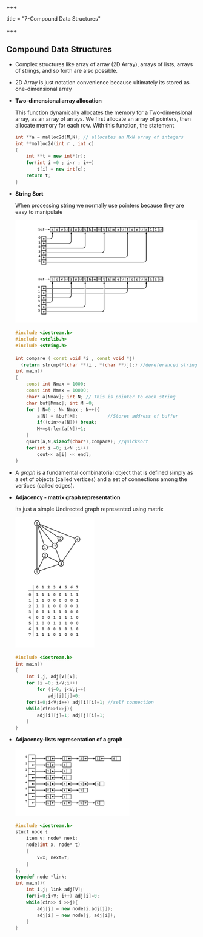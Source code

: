 +++

title = "7-Compound Data Structures"

+++

## Compound Data Structures

- Complex structures like array of array (2D Array), arrays of lists, arrays of strings, and so forth are also possible.

- 2D Array is just notation convenience  because ultimately its stored as one-dimensional array

- **Two-dimensional array allocation**

  This function dynamically allocates the memory for a Two-dimensional array, as an array of arrays. We first allocate an array of pointers, then allocate memory for each row. With this function, the statement

  ````c++
  int **a = malloc2d(M,N); // allocates an MxN array of integers
  int **malloc2d(int r , int c)
  {
      int **t = new int*[r];
      for(int i =0 ; i<r ; i++)
          t[i] = new int[c];
      return t;
  }
  ````

- **String Sort**

  When processing string we normally use pointers because they are easy to manipulate

  <img src="7-Compound_Data_Structures.assets/image-20200709074033915.png" alt="image-20200709074033915" style="zoom: 80%;" />

  ````c++
  #include <iostream.h>
  #include <stdlib.h>
  #include <string.h>

  int compare ( const void *i , const void *j)
  	{return strcmp(*(char **)i , *(char **)j);} //dereferanced strings for comparisions
  int main()
  {
      const int Nmax = 1000;
      const int Mmax = 10000;
      char* a[Nmax]; int N; // This is pointer to each string
      char buf[Mmac]; int M =0;
      for ( N=0 ; N< Nmax ; N++){
          a[N] = &buf[M];			//Stores address of buffer
          if((cin>>a[N])) break;
          M+=strlen(a[N])+1;
      }
      qsort(a,N,sizeof(char*),compare); //quicksort
      for(int i =0; i<N ;i++)
          cout<< a[i] << endl;
  }
  ````

- A *graph* is a fundamental combinatorial object that is defined simply as a set of objects (called vertices) and a set of connections among the vertices (called edges).

- **Adjacency - matrix graph representation**

  Its just a simple Undirected graph represented using matrix

  <img src="7-Compound_Data_Structures.assets/image-20200709075755185.png" alt="image-20200709075755185" style="zoom:80%;" />

  ````c++
  #include <iostream.h>
  int main()
  {
      int i,j, adj[V][V];
      for (i =0; i<V;i++)
          for (j=0; j<V;j++)
              adj[i][j]=0;
      for(i=0;i<V;i++) adj[i][i]=1; //self connection
      while(cin>>i>>j){
          adj[i][j]=1; adj[j][i]=1;
      }
  }
  ````



- **Adjacency-lists representation of a graph**

  <img src="7-Compound_Data_Structures.assets/image-20200709075829259.png" alt="image-20200709075829259" style="zoom:80%;" />

  ````c++
  #include <iostream.h>
  stuct node {
      item v; node* next;
      node(int x, node* t)
      {
          v=x; next=t;
      }
  };
  typedef node *link;
  int main(){
      int i,j; link adj[V];
      for(i=0;i<V; i++) adj[i]=0;
      while(cin>> i >>j){
          adj[j] = new node(i,adj[j]);
          adj[i] = new node(j, adj[i]);
      }
  }
  ````



